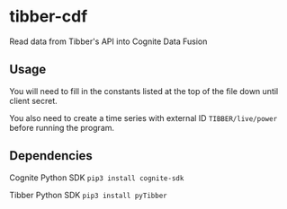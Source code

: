 # tibber-cdf
Read data from Tibber's API into Cognite Data Fusion

## Usage
You will need to fill in the constants listed at the top of the file down until client secret.

You also need to create a time series with external ID `TIBBER/live/power` before running the program.

## Dependencies
Cognite Python SDK `pip3 install cognite-sdk`

Tibber Python SDK `pip3 install pyTibber`
